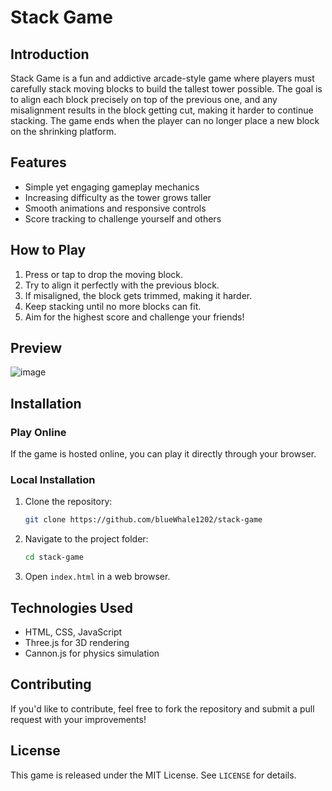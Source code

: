 # Stack Game

## Introduction

Stack Game is a fun and addictive arcade-style game where players must carefully stack moving blocks to build the tallest tower possible. The goal is to align each block precisely on top of the previous one, and any misalignment results in the block getting cut, making it harder to continue stacking. The game ends when the player can no longer place a new block on the shrinking platform.

## Features

-   Simple yet engaging gameplay mechanics
-   Increasing difficulty as the tower grows taller
-   Smooth animations and responsive controls
-   Score tracking to challenge yourself and others

## How to Play

1. Press or tap to drop the moving block.
2. Try to align it perfectly with the previous block.
3. If misaligned, the block gets trimmed, making it harder.
4. Keep stacking until no more blocks can fit.
5. Aim for the highest score and challenge your friends!

## Preview

![image](https://github.com/user-attachments/assets/d69b083c-9c9d-4b77-a43b-07fd2db9094b)


## Installation

### Play Online

If the game is hosted online, you can play it directly through your browser.

### Local Installation

1. Clone the repository:
    ```sh
    git clone https://github.com/blueWhale1202/stack-game
    ```
2. Navigate to the project folder:
    ```sh
    cd stack-game
    ```
3. Open `index.html` in a web browser.

## Technologies Used

-   HTML, CSS, JavaScript
-   Three.js for 3D rendering
-   Cannon.js for physics simulation

## Contributing

If you'd like to contribute, feel free to fork the repository and submit a pull request with your improvements!

## License

This game is released under the MIT License. See `LICENSE` for details.
